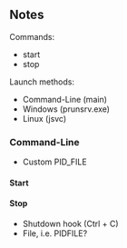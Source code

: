 ## Notes

Commands:

* start
* stop

Launch methods:

* Command-Line (main)
* Windows (prunsrv.exe)
* Linux (jsvc)

### Command-Line

* Custom PID_FILE

#### Start



#### Stop

* Shutdown hook (Ctrl + C)
* File, i.e. PIDFILE?

